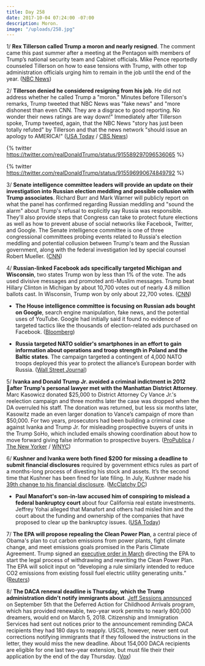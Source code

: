 ```yaml
---
title: Day 258
date: 2017-10-04 07:24:00 -07:00
description: Moron.
image: "/uploads/258.jpg"
---
```


1/ **Rex Tillerson called Trump a moron and nearly resigned**. The comment came this past summer after a meeting at the Pentagon with members of Trump’s national security team and Cabinet officials. Mike Pence reportedly counseled Tillerson on how to ease tensions with Trump, with other top administration officials urging him to remain in the job until the end of the year. ([NBC News](https://www.nbcnews.com/politics/white-house/tillerson-s-fury-trump-required-intervention-pence-n806451))

2/ **Tillerson denied he considered resigning from his job**. He did not address whether he called Trump a "moron." Minutes before Tillerson's remarks, Trump tweeted that NBC News was "fake news" and "more dishonest than even CNN. They are a disgrace to good reporting. No wonder their news ratings are way down!" Immediately after Tillerson spoke, Trump tweeted, again, that the NBC News "story has just been totally refuted" by Tillerson and that the news network "should issue an apology to AMERICA!" ([USA Today](https://www.usatoday.com/story/news/politics/onpolitics/2017/10/04/report-secretary-state-rex-tillerson-called-president-trump-moron/730924001/) / [CBS News](https://www.cbsnews.com/news/rex-tillerson-statement-2017-09-04-live-updates/))

{% twitter https://twitter.com/realDonaldTrump/status/915589297096536065 %}

{% twitter https://twitter.com/realDonaldTrump/status/915596990674849792 %}

3/ **Senate intelligence committee leaders will provide an update on their investigation into Russian election meddling and possible collusion with Trump associates**. Richard Burr and Mark Warner will publicly report on what the panel has confirmed regarding Russian meddling and "sound the alarm" about Trump's refusal to explicitly say Russia was responsible. They'll also provide steps that Congress can take to protect future elections as well as how to prevent abuse of social networks like Facebook, Twitter, and Google. The Senate intelligence committee is one of three congressional committees probing events related to Russia's election meddling and potential collusion between Trump's team and the Russian government, along with the federal investigation led by special counsel Robert Mueller.  ([CNN](http://www.cnn.com/2017/10/04/politics/senate-intelligence-russia-news-conference/index.html))

4/ **Russian-linked Facebook ads specifically targeted Michigan and Wisconsin**, two states Trump won by less than 1% of the vote. The ads used divisive messages and promoted anti-Muslim messages. Trump beat Hillary Clinton in Michigan by about 10,700 votes out of nearly 4.8 million ballots cast. In Wisconsin, Trump won by only about 22,700 votes. ([CNN](http://www.cnn.com/2017/10/03/politics/russian-facebook-ads-michigan-wisconsin/index.html))

* **The House intelligence committee is focusing on Russian ads bought on Google**, search engine manipulation, fake news, and the potential uses of YouTube. Google had initially said it found no evidence of targeted tactics like the thousands of election-related ads purchased on Facebook. ([Bloomberg](https://www.bloomberg.com/news/articles/2017-10-03/google-election-probe-is-said-to-focus-on-youtube-gmail))

* **Russia targeted NATO soldier's smartphones in an effort to gain information about operations and troop strength in Poland and the Baltic states**. The campaign targeted a contingent of 4,000 NATO troops deployed this year to protect the alliance’s European border with Russia.  ([Wall Street Journal](https://www.wsj.com/articles/russia-targets-soldier-smartphones-western-officials-say-1507109402))

5/ **Ivanka and Donald Trump Jr. avoided a criminal indictment in 2012 after Trump's personal lawyer met with the Manhattan District Attorney**. Marc Kasowicz donated $25,000 to District Attorney Cy Vance Jr.'s reelection campaign and three months later the case was dropped when the DA overruled his staff. The donation was returned, but less six months later, Kasowitz made an even larger donation to Vance’s campaign of more than $50,000. For two years, prosecutors had been building a criminal case against Ivanka and Trump Jr. for misleading prospective buyers of units in the Trump SoHo, which included emails showing coordination about how to move forward giving false information to prospective buyers. ([ProPublica](https://www.propublica.org/article/ivanka-donald-trump-jr-close-to-being-charged-felony-fraud) / [The New Yorker](https://www.newyorker.com/news/news-desk/how-ivanka-trump-and-donald-trump-jr-avoided-a-criminal-indictment) / [WNYC](https://www.wnyc.org/story/ivanka-donald-trump-jr-close-charged-felony-fraud))

6/ **Kushner and Ivanka were both fined $200 for missing a deadline to submit financial disclosures** required by government ethics rules as part of a months-long process of divesting his stock and assets. It’s the second time that Kushner has been fined for late filing. In July, Kushner made his [39th change to his financial disclosure](https://whatthefuckjusthappenedtoday.com/2017/07/22/day-184/#3-jared-kushner-and-ivanka-trump-fil).  ([McClatchy DC](http://www.mcclatchydc.com/news/politics-government/white-house/article176849096.html))

* **Paul Manafort's son-in-law accused him of conspiring to mislead a federal bankruptcy court** about four California real estate investments. Jeffrey Yohai alleged that Manafort and others had misled him and the court about the funding and ownership of the companies that have proposed to clear up the bankruptcy issues.  ([USA Today](https://www.usatoday.com/story/money/2017/10/04/ex-trump-adviser-paul-manafort-conspired-mislead-bankruptcy-court-son-in-law-charges/723689001/))

7/ **The EPA will propose repealing the Clean Power Plan**, a central piece of Obama's plan to cut carbon emissions from power plants, fight climate change, and meet emissions goals promised in the Paris Climate Agreement. Trump signed an [executive order in March](https://whatthefuckjusthappenedtoday.com/2017/03/28/Day-68/#3-trump-signs-an-executive-order-to) directing the EPA to start the legal process of withdrawing and rewriting the Clean Power Plan. The EPA will solicit input on “developing a rule similarly intended to reduce CO2 emissions from existing fossil fuel electric utility generating units.”  ([Reuters](https://www.reuters.com/article/us-usa-epa-carbon-exclusive/exclusive-epa-to-propose-repealing-obamas-climate-regulation-document-idUSKCN1C90BY))

8/ **The DACA renewal deadline is Thursday, which the Trump administration didn't notify immigrants about**. [Jeff Sessions announced](https://whatthefuckjusthappenedtoday.com/2017/09/05/day-229/#1-trump-rescinded-daca-and-called-on) on September 5th that the Deferred Action for Childhood Arrivals program, which has provided renewable, two-year work permits to nearly 800,000 dreamers, would end on March 5, 2018. Citizenship and Immigration Services had sent out notices prior to the announcement reminding DACA recipients they had 180 days to reapply. USCIS, however, never sent out corrections notifying immigrants that if they followed the instructions in the letter, they would miss the new deadline. About 154,000 DACA recipients are eligible for one last two-year extension, but must file their their application by the end of the day Thursday. ([Vox](https://www.vox.com/policy-and-politics/2017/10/4/16401014/daca-renewal-deadline-trump))
